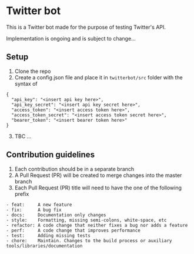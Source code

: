 # Twitter bot

This is a Twitter bot made for the purpose of testing Twitter's API. 

Implementation is ongoing and is subject to change...

## Setup
1. Clone the repo
2. Create a config.json file and place it in `twitterbot/src` folder
with the syntax of
```
{
  "api_key": "<insert api key here>",
  "api_key_secret": "<insert api key secret here>",
  "access_token": "<insert access token here>",
  "access_token_secret": "<insert access token secret here>",
  "bearer_token": "<insert bearer token here>"
}
```
3. TBC ...

## Contribution guidelines
1. Each contribution should be in a separate branch
2. A Pull Request (PR) will be created to merge changes into the master branch
3. Each Pull Request (PR) title will need to have the one of the
following prefix
```
- feat:     A new feature
- fix:      A bug fix
- docs:     Documentation only changes
- style:    Formatting, missing semi-colons, white-space, etc
- refactor: A code change that neither fixes a bug nor adds a feature
- perf:     A code change that improves performance
- test:     Adding missing tests
- chore:    Maintain. Changes to the build process or auxiliary tools/libraries/documentation
``` 